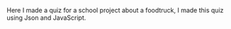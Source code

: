Here I made a quiz for a school project about a foodtruck, I made this quiz using Json and JavaScript.
